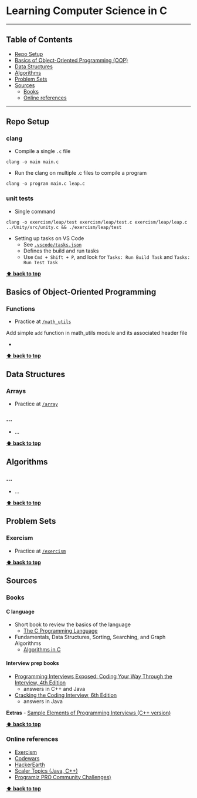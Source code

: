 # Learning Computer Science in C

---

## Table of Contents

- [Repo Setup](#repo-setup)
- [Basics of Object-Oriented Programming (OOP)](#basics-of-object-oriented-programming)
- [Data Structures](#data-structures)
- [Algorithms](#algorithms)
- [Problem Sets](#problem-sets)
- [Sources](#sources)
    - [Books](#books)
    - [Online references](#online-references)

---



## Repo Setup

### clang

- Compile a single `.c` file

`clang -o main main.c`

- Run the clang on multiple .c files to compile a program

`clang -o program main.c leap.c`


### unit tests

- Single command

`clang -o exercism/leap/test exercism/leap/test.c exercism/leap/leap.c ../Unity/src/unity.c && ./exercism/leap/test`

- Setting up tasks on VS Code 
    - See [`.vscode/tasks.json`](.vscode/tasks.json)
    - Defines the build and run tasks
    - Use `Cmd + Shift + P`, and look for `Tasks: Run Build Task` and `Tasks: Run Test Task`

**[⬆ back to top](#table-of-contents)**

## Basics of Object-Oriented Programming
### Functions

- Practice at [`/math_utils`](/math_utils)

Add simple `add` function in math_utils module and its associated header file

-

**[⬆ back to top](#table-of-contents)**

## Data Structures
### Arrays
- Practice at [`/array`](/array)

### ...
- ...

**[⬆ back to top](#table-of-contents)**

## Algorithms
### ...
- ...


**[⬆ back to top](#table-of-contents)**

## Problem Sets

### Exercism
- Practice at [`/exercism`](/exercism)

**[⬆ back to top](#table-of-contents)**

## Sources

### Books

#### C language

- Short book to review the basics of the language
    - [The C Programming Language](https://freecomputerbooks.com/The-C-Programming-Language.html)
- Fundamentals, Data Structures, Sorting, Searching, and Graph Algorithms
    - [Algorithms in C](https://freecomputerbooks.com/Algorithms-in-C.html)

#### Interview prep books


- [Programming Interviews Exposed: Coding Your Way Through the Interview, 4th Edition](https://www.amazon.com/Programming-Interviews-Exposed-Through-Interview/dp/111941847X/)
    - answers in C++ and Java
- [Cracking the Coding Interview, 6th Edition](http://www.amazon.com/Cracking-Coding-Interview-6th-Programming/dp/0984782850/)
    - answers in Java

**Extras**
    - [Sample Elements of Programming Interviews (C++ version)](https://elementsofprogramminginterviews.com/sample/epilight_cpp_new.pdf)

**[⬆ back to top](#table-of-contents)**

### Online references

- [Exercism](https://exercism.org/tracks)
- [Codewars](http://www.codewars.com)
- [HackerEarth](https://www.hackerearth.com/for-developers/)
- [Scaler Topics (Java, C++)](https://www.scaler.com/topics/)
- [Programiz PRO Community Challenges)](https://programiz.pro/)

**[⬆ back to top](#table-of-contents)**